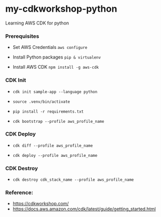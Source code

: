 # my-cdkworkshop-python

Learning AWS CDK for python

### Prerequisites

- Set AWS Credentials ```aws configure```

- Install Python packages ```pip & virtualenv```

- Install AWS CDK ```npm install -g aws-cdk```

### CDK Init

- ```cdk init sample-app --language python```

- ```source .venv/bin/activate```

- ```pip install -r requirements.txt```

- ```cdk bootstrap --profile aws_profile_name```

### CDK Deploy

- ```cdk diff --profile aws_profile_name```

- ```cdk deploy --profile aws_profile_name```

### CDK Destroy

- ```cdk destroy cdk_stack_name --profile aws_profile_name```

### Reference: 
- https://cdkworkshop.com/
- https://docs.aws.amazon.com/cdk/latest/guide/getting_started.html
